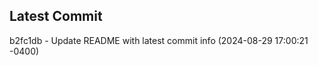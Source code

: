 
## Latest Commit
b2fc1db - Update README with latest commit info (2024-08-29 17:00:21 -0400) <Yunxi-Zhou>
